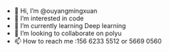 - 👋 Hi, I’m @ouyangmingxuan
- 👀 I’m interested in code
- 🌱 I’m currently learning Deep learning
- 💞️ I’m looking to collaborate on polyu
- 📫 How to reach me :156 6233 5512 or 5669 0560

<!---
ouyangmingxuan/ouyangmingxuan is a ✨ special ✨ repository because its `README.md` (this file) appears on your GitHub profile.
You can click the Preview link to take a look at your changes.
--->
